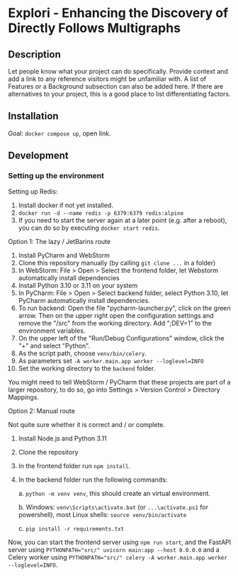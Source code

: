 # Explori - Enhancing the Discovery of Directly Follows Multigraphs

## Description
Let people know what your project can do specifically. Provide context and add a link to any reference visitors might be unfamiliar with. A list of Features or a Background subsection can also be added here. If there are alternatives to your project, this is a good place to list differentiating factors.

## Installation
Goal: `docker compose up`, open link.

## Development

### Setting up the environment

Setting up Redis:

1. Install docker if not yet installed.
2. `docker run -d --name redis -p 6379:6379 redis:alpine`
3. If you need to start the server again at a later point (e.g. after a reboot), you can do so by executing `docker start redis`.

Option 1: The lazy / JetBarins route

1. Install PyCharm and WebStorm
2. Clone this repository manually (by calling `git clone ...` in a folder)
3. In WebStorm: File > Open > Select the frontend folder, let Webstorm automatically install dependencies
4. Install Python 3.10 or 3.11 on your system
5. In PyCharm: File > Open > Select backend folder, select Python 3.10, let PyCharm automatically install dependencies.
6. To run backend: Open the file "pycharm-launcher.py", click on the green arrow. Then on the upper right open the configuration settings and remove the "/src" from the working directory. Add ";DEV=1" to the environment variables.
7. On the upper left of the "Run/Debug Configurations" window, click the "+" and select "Python".
8. As the script path, choose `venv/bin/celery`.
9. As parameters set `-A worker.main.app worker --loglevel=INFO`
10. Set the working directory to the `backend` folder.

You might need to tell WebStorm / PyCharm that these projects are part of a larger repository, to do so, go into Settings > Version Control > Directory Mappings.


Option 2: Manual route

Not quite sure whether it is correct and / or complete.

1. Install Node.js and Python 3.11
2. Clone the repository
3. In the frontend folder run `npm install`.
4. In the backend folder run the following commands:

    a. `python -m venv venv`, this should create an virtual environment.

    b. Windows: `venv\Scripts\activate.bat` (or `...\activate.ps1` for powershell), most Linux shells: `source venv/bin/activate`

    c. `pip install -r requirements.txt`

Now, you can start the frontend server using `npm run start`, and the FastAPI server using
`PYTHONPATH="src/" uvicorn main:app --host 0.0.0.0` and a Celery worker using
`PYTHONPATH="src/" celery -A worker.main.app worker --loglevel=INFO`.
